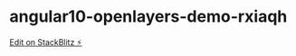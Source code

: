 # angular10-openlayers-demo-rxiaqh

[Edit on StackBlitz ⚡️](https://stackblitz.com/edit/angular10-openlayers-demo-rxiaqh)